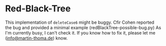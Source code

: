 Red-Black-Tree
==============
This implementation of `deleteCase6` might be buggy.
Cfir Cohen reported the bug and provided a minimal example (redBlackTree-possible-bug.py)
As I'm currently busy, I can't check it. If you know how to fix it,
please let me (info@martin-thoma.de) know.
